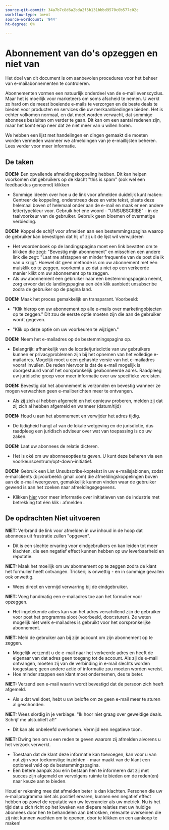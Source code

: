 ```yaml
---
source-git-commit: 34a7b7c8d6a2bda2f5b131bbbd9570c0b577c02c
workflow-type: tm+mt
source-wordcount: '944'
ht-degree: 0%

---
```

# Abonnement van do&#39;s opzeggen en niet van

Het doel van dit document is om aanbevolen procedures voor het beheer van e-mailabonnementen te controleren.

Abonnementen vormen een natuurlijk onderdeel van de e-maillevenscyclus. Maar het is moeilijk voor marketeers om soms afscheid te nemen. U werkt zo hard om de meest boeiende e-mails te verzorgen en de beste deals te bieden voor producten en services die uw merkaanbiedingen bieden. Het is echter volkomen normaal, en dat moet worden verwacht, dat sommige abonnees besluiten om verder te gaan. Dit kan om een aantal redenen zijn, maar het komt erop neer dat ze niet meer van u willen horen.

We hebben een lijst met handelingen en dingen gemaakt die moeten worden vermeden wanneer we afmeldingen van je e-maillijsten beheren. Lees verder voor meer informatie.

## De taken

**DOEN:** Een opvallende afmeldingskoppeling hebben. Dit kan helpen voorkomen dat gebruikers op de klacht &quot;this is spam&quot; (ook wel een feedbacklus genoemd) klikken

+ Sommige ideeën over hoe u de link voor afmelden duidelijk kunt maken: Centreer de koppeling, onderstreep deze en vette tekst, plaats deze helemaal boven of helemaal onder aan de e-mail en maak er een andere lettertypekleur voor. Gebruik het ene woord - &quot;UNSUBSCRIBE&quot; - in de taalvoorkeur van de gebruiker. Gebruik geen bloemen of overmatige verbieding.

**DOEN:** Koppel de schijf voor afmelden aan een bestemmingspagina waarop de gebruiker kan bevestigen dat hij of zij uit de lijst wil verwijderen

+ Het woordenboek op de landingspagina moet een link bevatten om te klikken die zegt: &quot;Bevestig mijn abonnement&quot; en misschien een andere link die zegt: &quot;Laat me afstappen en minder frequentie van de post die ik van u krijg&quot;. Hoewel dit geen methode is om uw abonnement met één muisklik op te zeggen, voorkomt u zo dat u niet op een verkeerde manier klikt om uw abonnement op te zeggen.
+ Als uw abonnement een gebruiker naar een bestemmingspagina neemt, zorg ervoor dat de landingspagina een één klik aanbiedt unsubscribe zodra de gebruiker op de pagina land.

**DOEN:** Maak het proces gemakkelijk en transparant. Voorbeeld:

+ &quot;Klik hierop om uw abonnement op alle e-mails over marketingobjecten op te zeggen.&quot; Dit zou de eerste optie moeten zijn die aan de gebruiker wordt gegeven.

+ &quot;Klik op deze optie om uw voorkeuren te wijzigen.&quot;

**DOEN:** Neem het e-mailadres op de bestemmingspagina op.

+ Belangrijk: afhankelijk van de locatie/jurisdictie van uw gebruikers kunnen er privacyproblemen zijn bij het opnemen van het volledige e-mailadres. Mogelijk moet u een gehashte versie van het e-mailadres vooraf invullen. De reden hiervoor is dat de e-mail mogelijk is doorgestuurd vanaf het oorspronkelijk geabonneerde adres. Raadpleeg uw juridische groep voor meer informatie over uw specifieke vereisten.

**DOEN:** Bevestig dat het abonnement is verzonden en bevestig wanneer ze mogen verwachten geen e-mailberichten meer te ontvangen.

+ Als zij zich al hebben afgemeld en het opnieuw proberen, melden zij dat zij zich al hebben afgemeld en wanneer (datum/tijd)

**DOEN:** Houd u aan het abonnement en verwijder het adres tijdig.

+ De tijdigheid hangt af van de lokale wetgeving en de jurisdictie, dus raadpleeg een juridisch adviseur over wat van toepassing is op uw zaken.

**DOEN:** Laat uw abonnees de relatie dicteren.

+ Het is oké om uw abonneeopties te geven. U kunt deze beheren via een voorkeurscentrum/opt-down-initiatief.

**DOEN:** Gebruik een List Unsubscribe-koptekst in uw e-mailsjablonen, zodat e-mailclients (bijvoorbeeld: gmail.com) die afmeldingskoppelingen boven aan de e-mail weergeven, gemakkelijk kunnen vinden waar de gebruiker gewend is aan het zoeken naar afmeldingsgegevens.

+ Klikken [hier](https://experienceleague.adobe.com/docs/deliverability-learn/deliverability-best-practice-guide/additional-resources/guidance-around-changes-to-google-and-yahoo.html) voor meer informatie over initiatieven van de industrie met betrekking tot één klik : afmelden .

## De opdrachten Niet uitvoeren


**NIET:** Verbrand de link voor afmelden in uw inhoud in de hoop dat abonnees uit frustratie zullen &quot;opgeven&quot;.

+ Dit is een slechte ervaring voor eindgebruikers en kan leiden tot meer klachten, die een negatief effect kunnen hebben op uw leverbaarheid en reputatie.

**NIET:** Maak het moeilijk om uw abonnement op te zeggen zodra de klant het formulier heeft ontvangen. Trickerij is onwettig - en in sommige gevallen ook onwettig.

+ Wees direct en vermijd verwarring bij de eindgebruiker.

**NIET:** Voeg handmatig een e-mailadres toe aan het formulier voor opzeggen.

+ Het ingetekende adres kan van het adres verschillend zijn de gebruiker voor post het programma sloot (voorbeeld, door:sturen).  Ze weten mogelijk niet welk e-mailadres is gebruikt voor het oorspronkelijke abonnement.

**NIET:** Meld de gebruiker aan bij zijn account om zijn abonnement op te zeggen.

+ Mogelijk verzendt u de e-mail naar het verkeerde adres en heeft de eigenaar van dat adres geen toegang tot de account.  Als zij de e-mail ontvangen, moeten zij van de verbinding in e-mail slechts worden toegestaan; geen andere actie of informatie zou moeten worden vereist.
+ Hoe minder stappen een klant moet ondernemen, des te beter.

**NIET:** Verzend een e-mail waarin wordt bevestigd dat de persoon zich heeft afgemeld.

+ Als u dat wel doet, hebt u uw belofte om ze geen e-mail meer te sturen al geschonden.

**NIET:** Wees slordig in je verbiage. &quot;Ik hoor niet graag over geweldige deals. Schrijf me alstublieft af!&quot;

+ Dit kan als onbeleefd overkomen. Vermijd een negatieve toon.

**NIET:** Dwing hen om u een reden te geven waarom zij afmelden alvorens u het verzoek verwerkt.

+ Toestaan dat de klant deze informatie kan toevoegen, kan voor u van nut zijn voor toekomstige inzichten - maar maakt van de klant een optioneel veld op de bestemmingspagina.
+ Een betere aanpak zou erin bestaan hen te informeren dat zij met succes zijn afgemeld en vervolgens ruimte te bieden om de reden(en) naar keuze aan te bieden.

Houd er rekening mee dat afmelden beter is dan klachten. Personen die uw e-mailprogramma niet als positief ervaren, kunnen een negatief effect hebben op zowel de reputatie van uw leverancier als uw metriek. Nu is het tijd dat u zich richt op het kweken van diepere relaties met uw huidige abonnees door hen te behandelen aan betrokken, relevante overseinen die zij niet kunnen wachten om te openen, door te klikken en een aankoop te maken!
